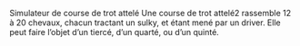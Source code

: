 Simulateur de course de trot attelé
		Une course de trot attelé2 rassemble 12 à 20 chevaux, chacun tractant un sulky, et étant mené par un driver.
  		Elle peut faire l’objet d’un tiercé, d’un quarté, ou d’un quinté.
